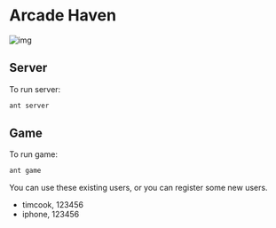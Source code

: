 # Arcade Haven

![img](https://raw.githubusercontent.com/yuanqili/CS48-S17-UCSB/master/resources/logo.png)

## Server

To run server:

```sh
ant server
```

## Game

To run game:

```sh
ant game
```

You can use these existing users, or you can register some new users.

- timcook, 123456
- iphone, 123456
